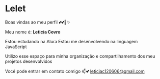 # Lelet
Boas vindas ao meu perfil 💕💕🎀✨

Meu nome é: **Leticía Covre**

Estou estudando na Alura
Estou me desenvolvendo na linguagem JavaScript

Utilizo esse espaço para minha organização e compartilhamento dos meu projetos desenvolvidos

Você pode entrar em contato comigo 📫💕
leticiac120606@gmail.com
